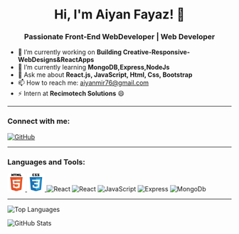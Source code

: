 <h1 align="center">Hi, I'm Aiyan Fayaz! 👋</h1>
<h3 align="center">Passionate Front-End WebDeveloper | Web Developer</h3>

- 🔭 I’m currently working on **Building Creative-Responsive-WebDesigns&ReactApps**
- 🌱 I’m currently learning **MongoDB,Express,NodeJs**
- 💬 Ask me about **React.js, JavaScript, Html, Css, Bootstrap**
- 📫 How to reach me: [aiyanmir76@gmail.com](mailto:aiyanmir76@gmail.com)
- ⚡ Intern at **Recimotech Solutions** 😄

<hr>
<h3 align="left">Connect with me:</h3>
<p align="left">
  <a href="https://github.com/Aiyan2311" target="_blank">
    <img src="https://raw.githubusercontent.com/rahuldkjain/github-profile-readme-generator/master/src/images/icons/Social/github.svg" alt="GitHub" height="30" width="40"/>
  </a>
  <!-- Add other social media links/icons as needed -->
</p>

<hr>
<h3 align="left">Languages and Tools:</h3>
<p align="left">
  <a href="https://www.w3.org/html/" target="_blank" rel="noreferrer">
    <img src="https://raw.githubusercontent.com/devicons/devicon/master/icons/html5/html5-original-wordmark.svg" alt="HTML5" width="40" height="40"/>
  </a>
  
  <a href="https://www.w3schools.com/css/" target="_blank" rel="noreferrer">
    <img src="https://raw.githubusercontent.com/devicons/devicon/master/icons/css3/css3-original-wordmark.svg" alt="CSS3" width="40" height="40"/>
  </a>
  
 
   <img src="https://img.icons8.com/color/48/000000/bootstrap-plain-wordmark.png" alt="React" width="40" height="40"/>
  
  <img src="https://img.icons8.com/color/48/000000/react-native.png" alt="React" width="40" height="40"/>
  <img src="https://img.icons8.com/color/48/000000/javascript.png" alt="JavaScript" width="40" height="40"/>
  <img src="https://img.icons8.com/color/48/000000/express.png" alt="Express" width="40" height="40"/>
  <img src="https://img.icons8.com/color/48/000000/mongodb.png" alt="MongoDb" width="40" height="40"/>
  <!-- Add or modify icons for other tools and technologies as needed -->
</p>

<hr>

<p align="left">
  <img src="https://github-readme-stats.vercel.app/api/top-langs?username=Aiyan2311&show_icons=true&locale=en&layout=compact" alt="Top Languages" />
</p>

<p align="left">
  <img src="https://github-readme-stats.vercel.app/api?username=Aiyan2311&show_icons=true&locale=en" alt="GitHub Stats" />
</p>
